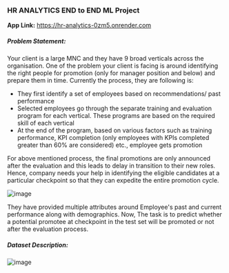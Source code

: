 ### HR ANALYTICS END to END ML Project ###

<b>App Link:</b> https://hr-analytics-0zm5.onrender.com

<h5>Problem Statement:</h5>
Your client is a large MNC and they have 9 broad verticals across the organisation. One of the problem your client is facing is around identifying the right people for promotion (only for manager position and below) and prepare them in time. Currently the process, they are following is:

 - They first identify a set of employees based on recommendations/ past performance
 - Selected employees go through the separate training and evaluation program for each vertical. These programs are based on the required skill of each vertical
 - At the end of the program, based on various factors such as training performance, KPI completion (only employees with KPIs completed greater than 60% are considered) etc., employee gets promotion

For above mentioned process, the final promotions are only announced after the evaluation and this leads to delay in transition to their new roles. Hence, company needs your help in identifying the eligible candidates at a particular checkpoint so that they can expedite the entire promotion cycle.

![image](https://github.com/Akshay-Paunikar/HR_Analytics/assets/86560684/150eda65-1b7b-4c72-9344-bbf1b2b036fd)

They have provided multiple attributes around Employee's past and current performance along with demographics. Now, The task is to predict whether a potential promotee at checkpoint in the test set will be promoted or not after the evaluation process.

<h5>Dataset Description:</h5>

![image](https://github.com/Akshay-Paunikar/HR_Analytics/assets/86560684/527785ab-3373-437e-9241-6afd72d713c4)
